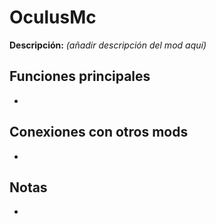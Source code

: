 # OculusMc

**Descripción:** *(añadir descripción del mod aquí)*

## Funciones principales
- 

## Conexiones con otros mods
- 

## Notas
- 
